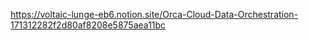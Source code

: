 https://voltaic-lunge-eb6.notion.site/Orca-Cloud-Data-Orchestration-171312282f2d80af8208e5875aea11bc
